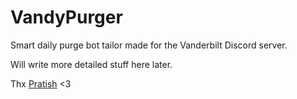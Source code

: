 # VandyPurger

Smart daily purge bot tailor made for the Vanderbilt Discord server.

Will write more detailed stuff here later.

Thx [Pratish](https://github.com/programming-wizard) <3

